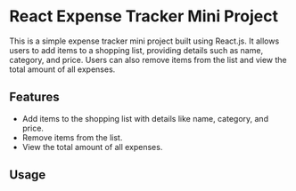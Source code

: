 # React Expense Tracker Mini Project

This is a simple expense tracker mini project built using React.js. It allows users to add items to a shopping list, providing details such as name, category, and price. Users can also remove items from the list and view the total amount of all expenses.

## Features

- Add items to the shopping list with details like name, category, and price.
- Remove items from the list.
- View the total amount of all expenses.

## Usage

